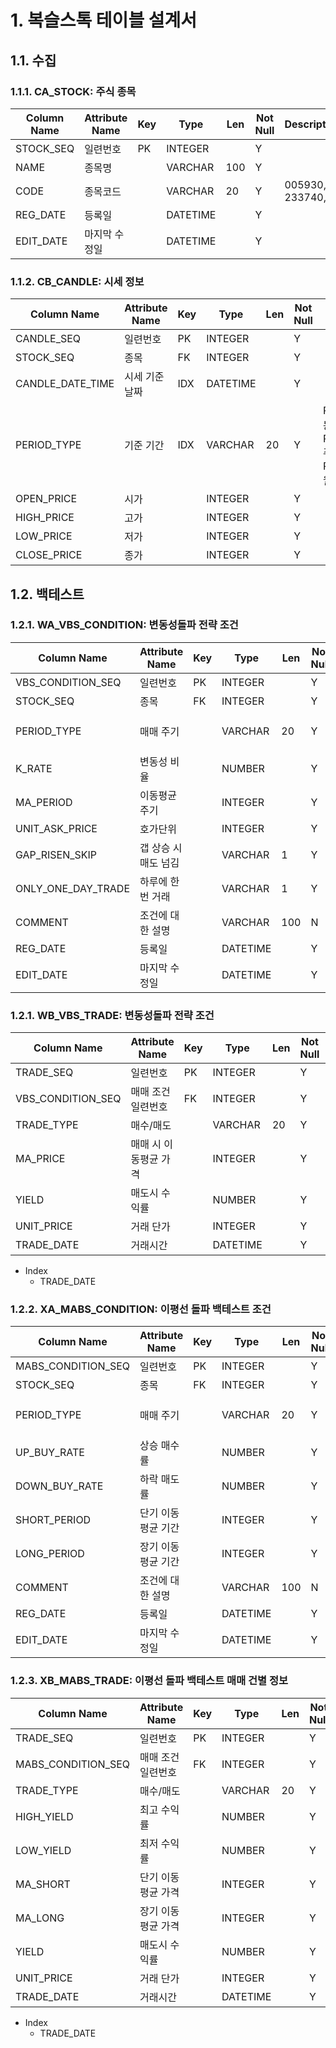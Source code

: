 # 1. 복슬스톡 테이블 설계서

## 1.1. 수집

### 1.1.1. CA_STOCK: 주식 종목

| Column Name | Attribute Name | Key | Type     | Len | Not Null | Description         |
| ----------- | -------------- | --- | -------- | --- | -------- | ------------------- |
| STOCK_SEQ   | 일련번호       | PK  | INTEGER  |     | Y        |                     |
| NAME        | 종목명         |     | VARCHAR  | 100 | Y        |                     |
| CODE        | 종목코드       |     | VARCHAR  | 20  | Y        | 005930, 233740, ... |
| REG_DATE    | 등록일         |     | DATETIME |     | Y        |                     |
| EDIT_DATE   | 마지막 수정일  |     | DATETIME |     | Y        |                     |

### 1.1.2. CB_CANDLE: 시세 정보

| Column Name      | Attribute Name | Key | Type     | Len | Not Null | Description                                             |
| ---------------- | -------------- | --- | -------- | --- | -------- | ------------------------------------------------------- |
| CANDLE_SEQ       | 일련번호       | PK  | INTEGER  |     | Y        |                                                         |
| STOCK_SEQ        | 종목           | FK  | INTEGER  |     | Y        |                                                         |
| CANDLE_DATE_TIME | 시세 기준 날짜 | IDX | DATETIME |     | Y        |                                                         |
| PERIOD_TYPE      | 기준 기간      | IDX | VARCHAR  | 20  | Y        | PERIOD_DAY: 일봉, PERIOD_WEEK: 주봉, PERIOD_MONTH: 월봉 |
| OPEN_PRICE       | 시가           |     | INTEGER  |     | Y        |                                                         |
| HIGH_PRICE       | 고가           |     | INTEGER  |     | Y        |                                                         |
| LOW_PRICE        | 저가           |     | INTEGER  |     | Y        |                                                         |
| CLOSE_PRICE      | 종가           |     | INTEGER  |     | Y        |                                                         |

## 1.2. 백테스트

### 1.2.1. WA_VBS_CONDITION: 변동성돌파 전략 조건

| Column Name        | Attribute Name       | Key | Type     | Len | Not Null | Description                           |
| ------------------ | -------------------- | --- | -------- | --- | -------- | ------------------------------------- |
| VBS_CONDITION_SEQ  | 일련번호             | PK  | INTEGER  |     | Y        |                                       |
| STOCK_SEQ          | 종목                 | FK  | INTEGER  |     | Y        | CA_STOCK                              |
| PERIOD_TYPE        | 매매 주기            |     | VARCHAR  | 20  | Y        | PERIOD_DAY, PERIOD_WEEK, PERIOD_MONTH |
| K_RATE             | 변동성 비율          |     | NUMBER   |     | Y        |                                       |
| MA_PERIOD          | 이동평균 주기        |     | INTEGER  |     | Y        |                                       |
| UNIT_ASK_PRICE     | 호가단위             |     | INTEGER  |     | Y        |                                       |
| GAP_RISEN_SKIP     | 갭 상승 시 매도 넘김 |     | VARCHAR  | 1   | Y        | Y, N                                  |
| ONLY_ONE_DAY_TRADE | 하루에 한번 거래     |     | VARCHAR  | 1   | Y        | Y, N                                  |
| COMMENT            | 조건에 대한 설명     |     | VARCHAR  | 100 | N        |                                       |
| REG_DATE           | 등록일               |     | DATETIME |     | Y        |                                       |
| EDIT_DATE          | 마지막 수정일        |     | DATETIME |     | Y        |                                       |

### 1.2.1. WB_VBS_TRADE: 변동성돌파 전략 조건

| Column Name       | Attribute Name        | Key | Type     | Len | Not Null | Description      |
| ----------------- | --------------------- | --- | -------- | --- | -------- | ---------------- |
| TRADE_SEQ         | 일련번호              | PK  | INTEGER  |     | Y        |                  |
| VBS_CONDITION_SEQ | 매매 조건 일련번호    | FK  | INTEGER  |     | Y        | WA_VBS_CONDITION |
| TRADE_TYPE        | 매수/매도             |     | VARCHAR  | 20  | Y        | BUY, SELL        |
| MA_PRICE          | 매매 시 이동평균 가격 |     | INTEGER  |     | Y        |                  |
| YIELD             | 매도시 수익률         |     | NUMBER   |     | Y        |                  |
| UNIT_PRICE        | 거래 단가             |     | INTEGER  |     | Y        |                  |
| TRADE_DATE        | 거래시간              |     | DATETIME |     | Y        |                  |

- Index
    - TRADE_DATE

### 1.2.2. XA_MABS_CONDITION: 이평선 돌파 백테스트 조건

| Column Name        | Attribute Name     | Key | Type     | Len | Not Null | Description                           |
| ------------------ | ------------------ | --- | -------- | --- | -------- | ------------------------------------- |
| MABS_CONDITION_SEQ | 일련번호           | PK  | INTEGER  |     | Y        |                                       |
| STOCK_SEQ          | 종목               | FK  | INTEGER  |     | Y        | CA_STOCK                              |
| PERIOD_TYPE        | 매매 주기          |     | VARCHAR  | 20  | Y        | PERIOD_DAY, PERIOD_WEEK, PERIOD_MONTH |
| UP_BUY_RATE        | 상승 매수률        |     | NUMBER   |     | Y        |                                       |
| DOWN_BUY_RATE      | 하락 매도률        |     | NUMBER   |     | Y        |                                       |
| SHORT_PERIOD       | 단기 이동평균 기간 |     | INTEGER  |     | Y        |                                       |
| LONG_PERIOD        | 장기 이동평균 기간 |     | INTEGER  |     | Y        |                                       |
| COMMENT            | 조건에 대한 설명   |     | VARCHAR  | 100 | N        |                                       |
| REG_DATE           | 등록일             |     | DATETIME |     | Y        |                                       |
| EDIT_DATE          | 마지막 수정일      |     | DATETIME |     | Y        |                                       |

### 1.2.3. XB_MABS_TRADE: 이평선 돌파 백테스트 매매 건별 정보

| Column Name        | Attribute Name     | Key | Type     | Len | Not Null | Description       |
| ------------------ | ------------------ | --- | -------- | --- | -------- | ----------------- |
| TRADE_SEQ          | 일련번호           | PK  | INTEGER  |     | Y        |                   |
| MABS_CONDITION_SEQ | 매매 조건 일련번호 | FK  | INTEGER  |     | Y        | XA_MABS_CONDITION |
| TRADE_TYPE         | 매수/매도          |     | VARCHAR  | 20  | Y        | BUY, SELL         |
| HIGH_YIELD         | 최고 수익률        |     | NUMBER   |     | Y        |                   |
| LOW_YIELD          | 최저 수익률        |     | NUMBER   |     | Y        |                   |
| MA_SHORT           | 단기 이동평균 가격 |     | INTEGER  |     | Y        |                   |
| MA_LONG            | 장기 이동평균 가격 |     | INTEGER  |     | Y        |                   |
| YIELD              | 매도시 수익률      |     | NUMBER   |     | Y        |                   |
| UNIT_PRICE         | 거래 단가          |     | INTEGER  |     | Y        |                   |
| TRADE_DATE         | 거래시간           |     | DATETIME |     | Y        |                   |

- Index
    - TRADE_DATE
